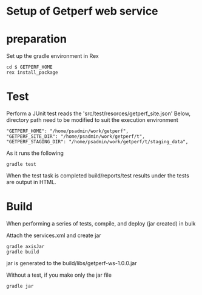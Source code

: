 Setup of Getperf web service
============================

preparation
============

Set up the gradle environment in Rex

	cd $ GETPERF_HOME
	rex install_package

Test
====

Perform a JUnit test reads the 'src/test/resorces/getperf_site.json'
Below, directory path need to be modified to suit the execution environment

	"GETPERF_HOME": "/home/psadmin/work/getperf",
	"GETPERF_SITE_DIR": "/home/psadmin/work/getperf/t",
	"GETPERF_STAGING_DIR": "/home/psadmin/work/getperf/t/staging_data",

As it runs the following

	gradle test

When the test task is completed build/reports/test results under the tests are output in HTML.

Build
=====

When performing a series of tests, compile, and deploy (jar created) in bulk

Attach the services.xml and create jar

	gradle axisJar
	gradle build

jar is generated to the build/libs/getperf-ws-1.0.0.jar

Without a test, if you make only the jar file

	gradle jar

